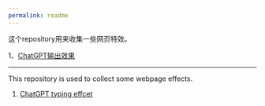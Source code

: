 ```yaml
---
permalink: readme
---
```

这个repository用来收集一些网页特效。

1、<a href ="https://azhu021.github.io/web-front-end-gallery/01.chatgpt-typing-effect.html" target="_blank">ChatGPT输出效果</a>
<br>
<hr>
This repository is used to collect some webpage effects.

1. <a href ="https://azhu021.github.io/web-front-end-gallery/01.chatgpt-typing-effect.html" target="_blank">ChatGPT typing effcet</a>

